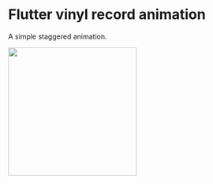 # Flutter vinyl record animation

A simple staggered animation.

<img src="https://s10.gifyu.com/images/Vinyl-record-animation.gif" width="260" />

